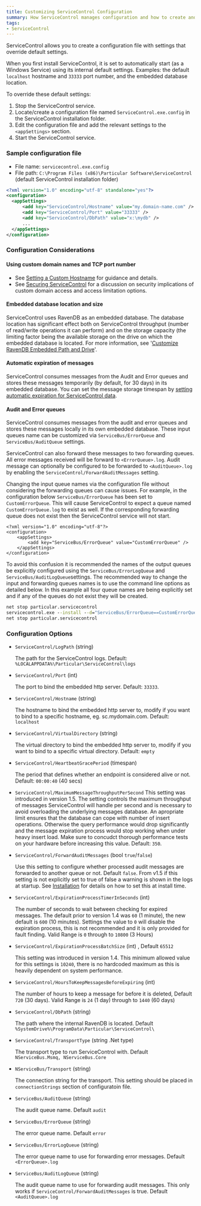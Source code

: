 ```yaml
---
title: Customizing ServiceControl Configuration
summary: How ServiceControl manages configuration and how to create and customize the ServiceControl configuration file.
tags:
- ServiceControl
---
```


ServiceControl allows you to create a configuration file with settings that override default settings.

When you first install ServiceControl, it is set to automatically start (as a Windows Service) using its internal default settings. Examples: the default `localhost` hostname and `33333` port number, and the embedded database location.

To override these default settings:

1. Stop the ServiceControl service.
1. Locate/create a configuration file named `ServiceControl.exe.config` in the ServiceControl installation folder.
1. Edit the configuration file and add the relevant settings to the `<appSettings>` section.
1. Start the ServiceControl service.
 
### Sample configuration file
  
* File name: `servicecontrol.exe.config`
* File path: `C:\Program Files (x86)\Particular Software\ServiceControl` (default ServiceControl installation folder)
 
```xml
<?xml version="1.0" encoding="utf-8" standalone="yes"?>
<configuration>
  <appSettings>
      <add key="ServiceControl/Hostname" value="my.domain-name.com" />
      <add key="ServiceControl/Port" value="33333" />
      <add key="ServiceControl/DbPath" value="x:\mydb" />
      ...
  </appSettings>
</configuration>
```

### Configuration Considerations

#### Using custom domain names and TCP port number

- See [Setting a Custom Hostname](setting-custom-hostname.md) for guidance and details.
- See [Securing ServiceControl](securing-servicecontrol.md) for a discussion on security implications of custom domain access and access limitation options.

#### Embedded database location and size

ServiceControl uses RavenDB as an embedded database. The database location has significant effect both on ServiceControl throughput (number of read/write operations it can perform) and on the storage capacity (the limiting factor being the available storage on the drive on which the embedded database is located. For more information, see '[Customize RavenDB Embedded Path and Drive](configure-ravendb-location.md)'.

#### Automatic expiration of messages 

ServiceControl consumes messages from the Audit and Error queues and stores these messages temporarily (by default, for 30 days) in its embedded database. You can set the message storage timespan by [setting automatic expiration for ServiceControl data](how-purge-expired-data.md).

#### Audit and Error queues

ServiceControl consumes messages from the audit and error queues and stores these messages locally in its own embedded database.  These input queues name can be  customized via `ServiceBus/ErrorQueue` and `ServiceBus/AuditQueue` settings.  

ServiceControl can also forward these messages to two forwarding queues.  All error messages received will be forward to `<ErrorQueue>.log`.  Audit message can optionally be configured to be forwarded to  `<AuditQueue>.log` by enabling the `ServiceControl/ForwardAuditMessages` setting.

Changing the input queue names via the configuration file without considering the forwarding queues can cause issues.  For example, in the configuration below `ServiceBus/ErrorQueue` has been set to  `CustomErrorQueue`.  This will cause ServiceControl to expect a queue named `CustomErrorQueue.log` to exist as well. If the corresponding forwarding queue does not exist then the ServiceControl service will not start.

```
<?xml version="1.0" encoding="utf-8"?>
<configuration>
    <appSettings>
        <add key="ServiceBus/ErrorQueue" value="CustomErrorQueue" />
    </appSettings>
</configuration>
```

To avoid this confusion it is recommended the names of the output queues be explicitly configured using the `ServiceBus/ErrorLogQueue` and `ServiceBus/AuditLogQueue`settings. The recommended way to change the input and forwarding queues names is to use the command line options as detailed below. In this example all four queue names are being explicitly set and if any of the queues do not exist they will be created.

 
```bat
net stop particular.servicecontrol
servicecontrol.exe --install --d="ServiceBus/ErrorQueue==CustomErrorQueue" --d="ServiceBus/AuditQueue==CustomAuditQueue" --d="ServiceBus/ErrorLogQueue==CustomErrorQueue.Log" --d="ServiceBus/AuditLogQueue==CustomAuditQueue.Log"
net stop particular.servicecontrol
```

### Configuration Options

* `ServiceControl/LogPath` (string)

  The path for the ServiceControl logs. Default: `%LOCALAPPDATA%\Particular\ServiceControl\logs`

* `ServiceControl/Port` (int)

  The port to bind the embedded http server. Default: `33333`.

* `ServiceControl/Hostname` (string)

  The hostname to bind the embedded http server to, modify if you want to bind to a specific hostname, eg. sc.mydomain.com. Default: `localhost`

* `ServiceControl/VirtualDirectory` (string)

  The virtual directory to bind the embedded http server to, modify if you want to bind to a specific virtual directory. Default: `empty`

* `ServiceControl/HeartbeatGracePeriod` (timespan)

  The period that defines whether an endpoint is considered alive or not. Default: `00:00:40` (40 secs)

* `ServiceControl/MaximumMessageThroughputPerSecond`
   This setting was introduced in version 1.5. The setting controls the maximum throughput of messages ServiceControl will handle per second and is necessary to avoid overloading the underlying messages database. An apropriate limit ensures that the database can cope with number of insert operations. Otherwise the query performance would drop significantly and the message expiration process would stop working when under heavy insert load. Make sure to concudct thorough performance tests on your hardware before increasing this value.  Default: `350`. 
   
* `ServiceControl/ForwardAuditMessages` (bool `true`/`false`)

  Use this setting to configure whether processed audit messages are forwarded to another queue or not. Default `false`.  From v1.5 if this setting is not explicitly set to true of false a warning is shown in the logs at startup.
  See [Installation](installation.md) for details on how to set this at install time.

* `ServiceControl/ExpirationProcessTimerInSeconds` (int) 

  The number of seconds to wait between checking for expired messages.  The default prior to version 1.4 was `60` (1 minute), the new default is `600` (10 minutes).  Settings the value to `0` will disable the expiration process, this is not recommended and it is only provided for fault finding.  Valid Range is `0` through to `10800` (3 Hours)

* `ServiceControl/ExpirationProcessBatchSize` (int) , Default `65512`  
 
  This setting was introduced in version 1.4. This minimum allowed value for this settings is `10240`, there is no hardcoded maximum as this is heavily dependent on system performance.  

* `ServiceControl/HoursToKeepMessagesBeforeExpiring` (int)

  The number of hours to keep a message for before it is deleted, Default `720` (30 days). Valid Range is `24` (1 day) through to `1440` (60 days)

* `ServiceControl/DbPath` (string)

  The path where the internal RavenDB is located. Default `%SystemDrive%\ProgramData\Particular\ServiceControl\`

* `ServiceControl/TransportType` (string .Net type)

  The transport type to run ServiceControl with. Default `NServiceBus.Msmq, NServiceBus.Core`

* `NServiceBus/Transport` (string)

  The connection string for the transport. This setting should be placed in `connectionStrings` section of configuratoin file.

* `ServiceBus/AuditQueue` (string)

  The audit queue name. Default `audit`

* `ServiceBus/ErrorQueue` (string)

  The error queue name. Default `error`

* `ServiceBus/ErrorLogQueue` (string)

  The error queue name to use for forwarding error messages. Default `<ErrorQueue>.log`

* `ServiceBus/AuditLogQueue` (string)

  The audit queue name to use for forwarding audit messages. This only works if `ServiceControl/ForwardAuditMessages` is true. Default `<AuditQueue>.log`